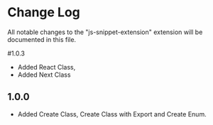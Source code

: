 # Change Log

All notable changes to the "js-snippet-extension" extension will be documented in this file.

#1.0.3 

- Added React Class,
- Added Next Class

## 1.0.0

- Added Create Class, Create Class with Export and Create Enum.
